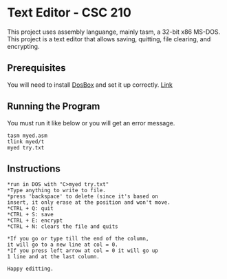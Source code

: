 # Text Editor - CSC 210
This project uses assembly languange, mainly tasm, a 32-bit x86 MS-DOS.  
This project is a text editor that allows saving, quitting, file clearing, and encrypting.

## Prerequisites
You will need to install [DosBox](https://www.dosbox.com/download.php?main=1) and set it up correctly. [Link](https://www.dosbox.com/wiki/Basic_Setup_and_Installation_of_DosBox)

## Running the Program
You must run it like below or you will get an error message.
```
tasm myed.asm
tlink myed/t
myed try.txt
```

## Instructions
```
*run in DOS with "C>myed try.txt"
*Type anything to write to file.
*press 'backspace' to delete (since it's based on
insert, it only erase at the position and won't move.
*CTRL + Q: quit
*CTRL + S: save
*CTRL + E: encrypt
*CTRL + N: clears the file and quits

*If you go or type till the end of the column,
it will go to a new line at col = 0.
*If you press left arrow at col = 0 it will go up
1 line and at the last column.

Happy editting.
```
